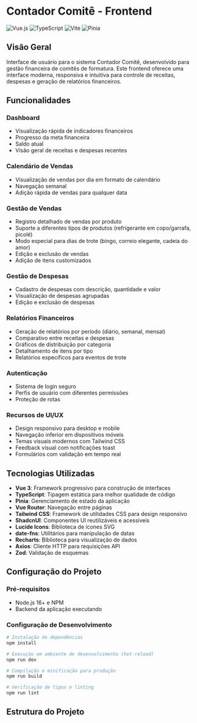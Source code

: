 # Contador Comitê - Frontend

![Vue.js](https://img.shields.io/badge/Vue.js-35495E?style=for-the-badge&logo=vue.js&logoColor=4FC08D)
![TypeScript](https://img.shields.io/badge/TypeScript-007ACC?style=for-the-badge&logo=typescript&logoColor=white)
![Vite](https://img.shields.io/badge/Vite-646CFF?style=for-the-badge&logo=vite&logoColor=white)
![Pinia](https://img.shields.io/badge/Pinia-F7D336?style=for-the-badge&logo=vue.js&logoColor=black)

## Visão Geral

Interface de usuário para o sistema Contador Comitê, desenvolvido para gestão financeira de comitês de formatura. Este frontend oferece uma interface moderna, responsiva e intuitiva para controle de receitas, despesas e geração de relatórios financeiros.

## Funcionalidades

### Dashboard
- Visualização rápida de indicadores financeiros
- Progresso da meta financeira
- Saldo atual
- Visão geral de receitas e despesas recentes

### Calendário de Vendas
- Visualização de vendas por dia em formato de calendário
- Navegação semanal
- Adição rápida de vendas para qualquer data

### Gestão de Vendas
- Registro detalhado de vendas por produto
- Suporte a diferentes tipos de produtos (refrigerante em copo/garrafa, picolé)
- Modo especial para dias de trote (bingo, correio elegante, cadeia do amor)
- Edição e exclusão de vendas
- Adição de itens customizados

### Gestão de Despesas
- Cadastro de despesas com descrição, quantidade e valor
- Visualização de despesas agrupadas
- Edição e exclusão de despesas

### Relatórios Financeiros
- Geração de relatórios por período (diário, semanal, mensal)
- Comparativo entre receitas e despesas
- Gráficos de distribuição por categoria
- Detalhamento de itens por tipo
- Relatórios específicos para eventos de trote

### Autenticação
- Sistema de login seguro
- Perfis de usuário com diferentes permissões
- Proteção de rotas

### Recursos de UI/UX
- Design responsivo para desktop e mobile
- Navegação inferior em dispositivos móveis
- Temas visuais modernos com Tailwind CSS
- Feedback visual com notificações toast
- Formulários com validação em tempo real

## Tecnologias Utilizadas

- **Vue 3**: Framework progressivo para construção de interfaces
- **TypeScript**: Tipagem estática para melhor qualidade de código
- **Pinia**: Gerenciamento de estado da aplicação
- **Vue Router**: Navegação entre páginas
- **Tailwind CSS**: Framework de utilidades CSS para design responsivo
- **ShadcnUI**: Componentes UI reutilizáveis e acessíveis
- **Lucide Icons**: Biblioteca de ícones SVG
- **date-fns**: Utilitários para manipulação de datas
- **Recharts**: Biblioteca para visualização de dados
- **Axios**: Cliente HTTP para requisições API
- **Zod**: Validação de esquemas

## Configuração do Projeto

### Pré-requisitos

- Node.js 16+ e NPM
- Backend da aplicação executando

### Configuração de Desenvolvimento

```bash
# Instalação de dependências
npm install

# Execução em ambiente de desenvolvimento (hot-reload)
npm run dev

# Compilação e minificação para produção
npm run build

# Verificação de tipos e linting
npm run lint
```

## Estrutura do Projeto
